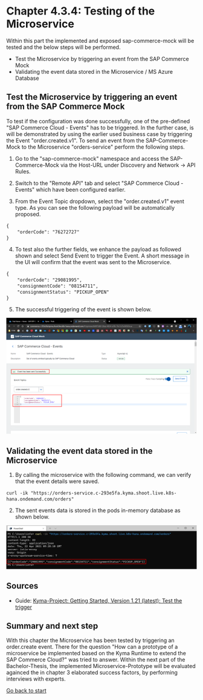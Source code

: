 # Chapter 4.3.4: Testing of the Microservice

Within this part the implemented and exposed sap-commerce-mock will be tested and the below steps will be performed.

* Test the Microservice by triggering an event from the SAP Commerce Mock
* Validating the event data stored in the Microservice / MS Azure Database


## Test the Microservice by triggering an event from the SAP Commerce Mock

To test if the configuration was done successfully, one of the pre-defined "SAP Commerce Cloud - Events" has to be triggered. In the further case, is will be demonstrated by using the earlier used business case by triggering the Event "order.created.v1". To send an event from the SAP-Commerce-Mock to the Microservice "orders-service" perform the following steps.

1. Go to the "sap-commerce-mock" namespace and access the SAP-Commerce-Mock via the Host-URL under Discovery and Network -> API Rules. 

2. Switch to the "Remote API" tab and select "SAP Commerce Cloud - Events" which have been configured earlier.

3. From the Event Topic dropdown, select the "order.created.v1" event type. As you can see the following payload will be automatically proposed.

```
{
	"orderCode": "76272727"
}
```

4. To test also the further fields, we enhance the payload as followed shown and select Send Event to trigger the Event. A short message in the UI will confirm that the event was sent to the Microservice.

```
{
    "orderCode": "29081995",
    "consignmentCode": "08154711",
    "consignmentStatus": "PICKUP_OPEN"
}
```

5. The successful triggering of the event is shown below.

![](images/04_01_Trigger_order.created.v1_event.png)


## Validating the event data stored in the Microservice

1. By calling the microservice with the following command, we can verify that the event details were saved.

```
curl -ik "https://orders-service.c-293e5fa.kyma.shoot.live.k8s-hana.ondemand.com/orders"
```

2. The sent events data is stored in the pods in-memory database as shown below.

![](images/04_02_Verify_order.created.v1_event.png)


## Sources

* Guide: [Kyma-Project: Getting Started, Version 1.21 (latest): Test the trigger](https://kyma-project.io/docs/1.20/root/getting-started#getting-started-trigger-the-microservice-with-an-event-test-the-trigger)


## Summary and next step

With this chapter the Microservice has been tested by triggering an order.create event. There for the question "How can a prototype of a microservice be implemented based on the Kyma Runtime to extend the SAP Commerce Cloud?" was tried to answer. Within the next part of the Bachelor-Thesis, the implemented Microservice-Prototype will be evaluated againced the in chapter 3 elaborated success factors, by performing interviews with experts. 

[Go back to start](https://github.com/klouisbrother/ba-kyma-prototype)